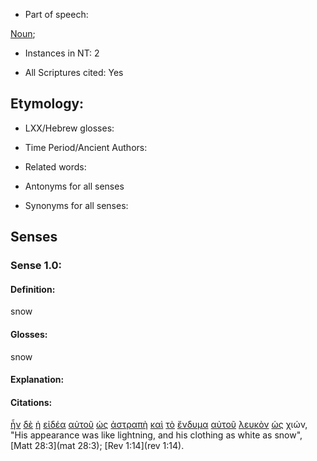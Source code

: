 * Part of speech: 

[Noun](http://ugg.readthedocs.io/en/latest/noun.html); 

* Instances in NT: 2

* All Scriptures cited: Yes

## Etymology: 

* LXX/Hebrew glosses: 

* Time Period/Ancient Authors: 

* Related words: 

* Antonyms for all senses

* Synonyms for all senses: 

## Senses 

### Sense 1.0: 

#### Definition: 

snow

#### Glosses: 

snow  

#### Explanation: 

#### Citations: 

[ἦν](../G99999/01.md) [δὲ](../G11610/01.md) [ἡ](../G35880/01.md) [εἰδέα](../G23970/01.md) [αὐτοῦ](../G08460/01.md) [ὡς](../G56130/01.md) [ἀστραπὴ](../G07960/01.md) [καὶ](../G25320/01.md) [τὸ](../G35880/01.md) [ἔνδυμα](../G17420/01.md) [αὐτοῦ](../G08460/01.md) [λευκὸν](../G30220/01.md) [ὡς](../G56130/01.md) χιών, "His appearance was like lightning, and his clothing as white as snow", [Matt 28:3](mat 28:3); [Rev 1:14](rev 1:14).  
